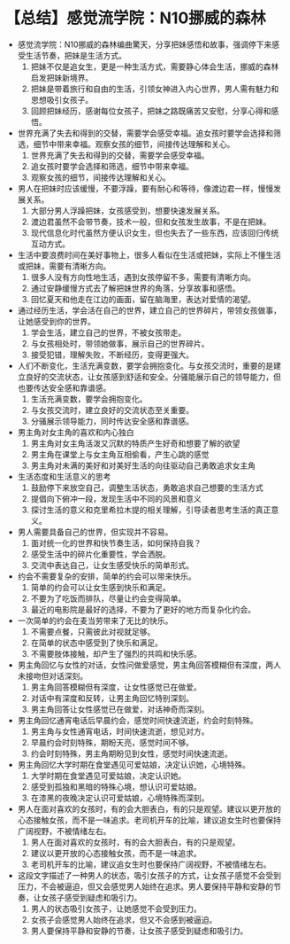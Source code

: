 # 【总结】感觉流学院：N10挪威的森林

-   感觉流学院：N10挪威的森林编曲驚天，分享把妹感悟和故事，强调停下来感受生活节奏，把妹是生活方式。
    1.  把妹不仅是追女生，更是一种生活方式，需要静心体会生活，挪威的森林启发把妹新境界。
    2.  把妹是带着旅行和自由的生活，引领女神进入内心世界，男人需有魅力和思想吸引女孩子。
    3.  回顾把妹经历，感谢每位女孩子，把妹之路既痛苦又安慰，分享心得和感悟。
-   世界充满了失去和得到的交替，需要学会感受幸福。追女孩时要学会选择和筛选，细节中带来幸福。观察女孩的细节，间接传达理解和关心。
    1.  世界充满了失去和得到的交替，需要学会感受幸福。
    2.  追女孩时要学会选择和筛选，细节中带来幸福。
    3.  观察女孩的细节，间接传达理解和关心。
-   男人在把妹时应该缓慢，不要浮躁，要有耐心和等待，像渡边君一样，慢慢发展关系。
    1.  大部分男人浮躁把妹，女孩感受到，想要快速发展关系。
    2.  渡边君虽然不会带节奏，技术一般，但和女孩发生故事，不是在把妹。
    3.  现代信息化时代虽然方便认识女生，但也失去了一些东西，应该回归传统互动方式。
-   生活中要浪费时间在美好事物上，很多人看似在生活或把妹，实际上不懂生活或把妹，需要有清晰方向。
    1.  很多人没有方向性地生活，遇到女孩停留不多，需要有清晰方向。
    2.  通过安静缓慢方式去了解把妹世界的角落，分享故事和感悟。
    3.  回忆夏天和他走在江边的画面，留在脑海里，表达对爱情的渴望。
-   通过经历生活，学会活在自己的世界，建立自己的世界碎片，带领女孩做事，让她感受到你的世界。
    1.  学会生活，建立自己的世界，不被女孩带走。
    2.  与女孩相处时，带领她做事，展示自己的世界碎片。
    3.  接受犯错，理解失败，不断经历，变得更强大。
-   人们不断变化，生活充满变数，要学会拥抱变化。与女孩交流时，重要的是建立良好的交流状态，让女孩感到舒适和安全。分骚能展示自己的领导能力，但也要传达安全感和靠谱感。
    1.  生活充满变数，要学会拥抱变化。
    2.  与女孩交流时，建立良好的交流状态至关重要。
    3.  分骚展示领导能力，同时传达安全感和靠谱感。
-   男主角对女主角的喜欢和内心独白
    1.  男主角对女主角活泼又沉默的特质产生好奇和想要了解的欲望
    2.  男主角在课堂上与女主角互相偷看，产生心跳的感觉
    3.  男主角对未满的美好和对美好生活的向往驱动自己勇敢追求女主角
-   生活态度和生活意义的思考
    1.  鼓励停下来放空自己，调整生活状态，勇敢追求自己想要的生活方式
    2.  提倡向下俯冲一段，发现生活中不同的风景和意义
    3.  探讨生活的意义和克里希拉木提的相关理解，引导读者思考生活的真正意义。
-   男人需要具备自己的世界，但实现并不容易。
    1.  面对统一化的世界和快节奏生活，如何保持自我？
    2.  感受生活中的碎片化重要性，学会洒脱。
    3.  交流中表达自己，让女生感受快乐的简单形式。
-   约会不需要复杂的安排，简单的约会可以带来快乐。
    1.  简单的约会可以让女生感到快乐和满足。
    2.  不要为了吃饭而排队，尽量让约会变得简单。
    3.  最近的电影院是最好的选择，不要为了更好的地方而复杂化约会。
-   一次简单的约会在麦当劳带来了无比的快乐。
    1.  不需要点餐，只需彼此对视就足够。
    2.  在简单的状态中感受到了快乐和满足。
    3.  不需要肢体接触，却产生了强烈的共鸣和快乐感。
-   男主角回忆与女性的对话，女性问做爱感觉，男主角回答模糊但有深度，两人未接吻但对话深刻。
    1.  男主角回答模糊但有深度，让女性感觉已在做爱。
    2.  对话中有深度和反转，让男主角回忆特别深刻。
    3.  男主角回答让女性感觉已在做爱，对话神奇而深刻。
-   男主角回忆通宵电话后早晨约会，感觉时间快速流逝，约会时刻特殊。
    1.  男主角与女性通宵电话，时间快速流逝，想见对方。
    2.  早晨约会时刻特殊，期盼天亮，感觉时间不够。
    3.  约会时刻特殊，男主角期盼见到女性，感觉时间快速流逝。
-   男主角回忆大学时期在食堂遇见可爱姑娘，决定认识她，心境特殊。
    1.  大学时期在食堂遇见可爱姑娘，决定认识她。
    2.  感受到孤独和黑暗的特殊心境，想认识可爱姑娘。
    3.  在漆黑的夜晚决定认识可爱姑娘，心境特殊而深刻。
-   男人在面对喜欢的女孩时，有的会大胆表白，有的只是观望。建议以更开放的心态接触女孩，而不是一味追求。老司机开车的比喻，建议追女生时也要保持广阔视野，不被情绪左右。
    1.  男人在面对喜欢的女孩时，有的会大胆表白，有的只是观望。
    2.  建议以更开放的心态接触女孩，而不是一味追求。
    3.  老司机开车的比喻，建议追女生时也要保持广阔视野，不被情绪左右。
-   这段文字描述了一种男人的状态，吸引女孩子的方式，让女孩子感觉不会受到压力，不会被逼迫，但又会感觉男人始终在追求。男人要保持平静和安静的节奏，让女孩子感受到疑虑和吸引力。
    1.  男人的状态吸引女孩子，让她感觉不会受到压力。
    2.  女孩子会感觉男人始终在追求，但又不会感到被逼迫。
    3.  男人要保持平静和安静的节奏，让女孩子感受到疑虑和吸引力。